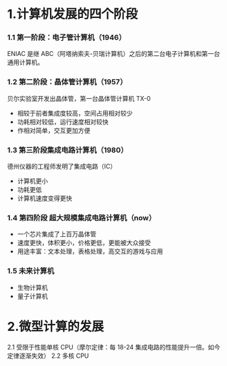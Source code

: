 # 1.计算机发展的四个阶段

### 1.1 第一阶段：电子管计算机（1946）

ENIAC 是继 ABC（阿塔纳索夫-贝瑞计算机）之后的第二台电子计算机和第一台通用计算机。

### 1.2 第二阶段：晶体管计算机（1957）

贝尔实验室开发出晶体管，第一台晶体管计算机 TX-0

- 相较于前者集成度较高，空间占用相对较少
- 功耗相对较低，运行速度相对较快
- 作相对简单，交互更加方便

### 1.3 第三阶段集成电路计算机（1980）

德州仪器的工程师发明了集成电路（IC）

- 计算机更小
- 功耗更低
- 计算机速度变得更快

### 1.4 第四阶段 超大规模集成电路计算机（now）

- 一个芯片集成了上百万晶体管
- 速度更快，体积更小，价格更低，更能被大众接受
- 用途丰富：文本处理，表格处理，高交互的游戏与应用

### 1.5 未来计算机

- 生物计算机
- 量子计算机

# 2.微型计算的发展

2.1 受限于性能单核 CPU（摩尔定律：每 18-24 集成电路的性能提升一倍。如今定律逐渐失效）
2.2 多核 CPU
